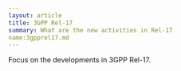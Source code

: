 ```yaml
---
layout: article
title: 3GPP Rel-17
summary: What are the new activities in Rel-17
name:3gpprel17.md
---
```



Focus on the developments in 3GPP Rel-17.

